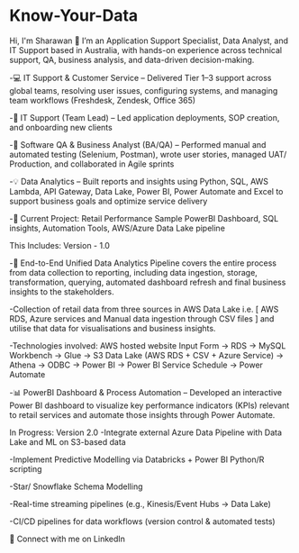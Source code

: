 # Know-Your-Data


Hi, I'm Sharawan 👋
I’m an Application Support Specialist, Data Analyst, and IT Support based in Australia, with hands-on experience across technical support, QA, business analysis, and data-driven decision-making.

-💻 IT Support & Customer Service – Delivered Tier 1–3 support across global teams, resolving user issues, configuring systems, and managing team workflows (Freshdesk, Zendesk, Office 365)

-🧩 IT Support (Team Lead) – Led application deployments, SOP creation, and onboarding new clients

-🧪 Software QA & Business Analyst (BA/QA) – Performed manual and automated testing (Selenium, Postman), wrote user stories, managed UAT/ Production, and collaborated in Agile sprints

-💡 Data Analytics – Built reports and insights using Python, SQL, AWS Lambda, API Gateway, Data Lake, Power BI, Power Automate and Excel to support business goals and optimize service delivery

-🚀 Current Project: Retail Performance Sample PowerBI Dashboard, SQL insights, Automation Tools, AWS/Azure Data Lake pipeline

This Includes: Version - 1.0

-🧠 End-to-End Unified Data Analytics Pipeline covers the entire process from data collection to reporting, including data ingestion, storage, transformation, querying, automated dashboard refresh and final business insights to the stakeholders.

-Collection of retail data from three sources in AWS Data Lake i.e. [ AWS RDS, Azure services and Manual data ingestion through CSV files ] and utilise that data for visualisations and business insights.

-Technologies involved:
AWS hosted website Input Form → RDS → MySQL Workbench → Glue → S3 Data Lake (AWS RDS + CSV + Azure Service) → Athena → ODBC → Power BI → Power BI Service Schedule → Power Automate

-📊 PowerBI Dashboard & Process Automation – Developed an interactive Power BI dashboard to visualize key performance indicators (KPIs) relevant to retail services and automate those insights through Power Automate.

In Progress: Version 2.0
-Integrate external Azure Data Pipeline with Data Lake and ML on S3-based data 

-Implement Predictive Modelling via Databricks + Power BI Python/R scripting

-Star/ Snowflake Schema Modelling

-Real-time streaming pipelines (e.g., Kinesis/Event Hubs → Data Lake)

-CI/CD pipelines for data workflows (version control & automated tests)


🔗 Connect with me on LinkedIn

